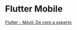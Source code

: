 # Flutter Mobile
[Flutter - Móvil: De cero a experto](https://www.udemy.com/course/flutter-cero-a-experto/)
